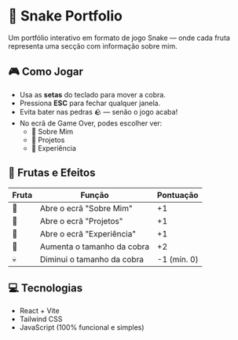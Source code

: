 # 🐍 Snake Portfolio

Um portfólio interativo em formato de jogo Snake — onde cada fruta representa uma secção com informação sobre mim.

## 🎮 Como Jogar

- Usa as **setas** do teclado para mover a cobra.
- Pressiona **ESC** para fechar qualquer janela.
- Evita bater nas pedras 🪨 — senão o jogo acaba!
- No ecrã de Game Over, podes escolher ver:
  - 👤 Sobre Mim
  - 💼 Projetos
  - 🧠 Experiência

## 🍎 Frutas e Efeitos

| Fruta | Função                    | Pontuação |
|-------|----------------------------|-----------|
| 👤     | Abre o ecrã "Sobre Mim"    | +1        |
| 💼     | Abre o ecrã "Projetos"     | +1        |
| 🧠     | Abre o ecrã "Experiência"  | +1        |
| 🍏     | Aumenta o tamanho da cobra | +2        |
| 💀     | Diminui o tamanho da cobra | -1 (mín. 0)|

## 💻 Tecnologias

- React + Vite
- Tailwind CSS
- JavaScript (100% funcional e simples)





